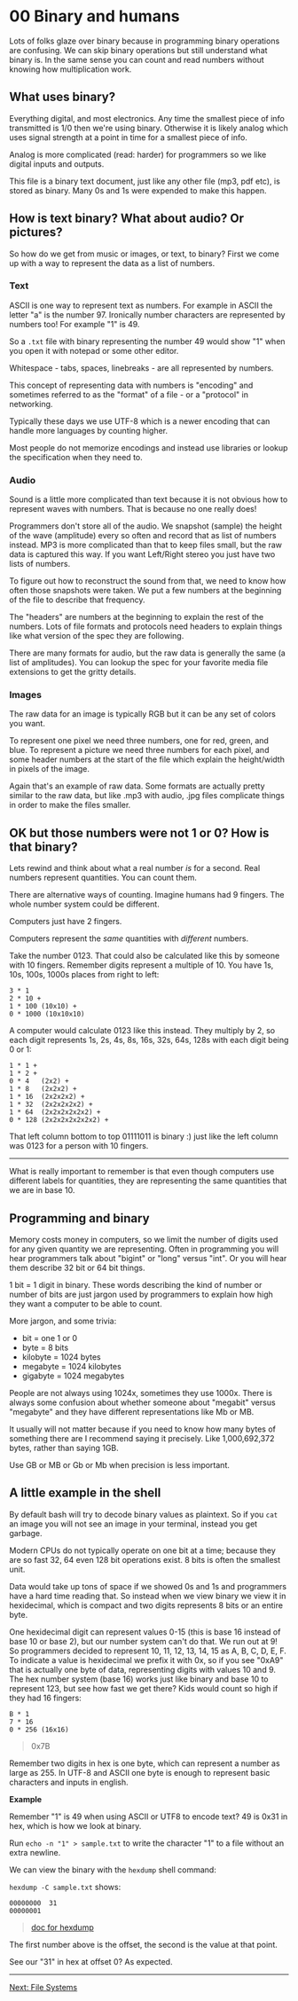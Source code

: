 # 00 Binary and humans

Lots of folks glaze over binary because in programming binary operations are confusing. We can skip binary operations but still understand what binary is. In the same sense you can count and read numbers without knowing how multiplication work.

## What uses binary?

Everything digital, and most electronics. Any time the smallest piece of info transmitted is 1/0 then we're using binary. Otherwise it is likely analog which uses signal strength at a point in time for a smallest piece of info. 

Analog is more complicated (read: harder) for programmers so we like digital inputs and outputs.

This file is a binary text document, just like any other file (mp3, pdf etc), is stored as binary. Many 0s and 1s were expended to make this happen.

## How is text binary? What about audio? Or pictures?

So how do we get from music or images, or text, to binary? First we come up with a way to represent the data as a list of numbers.

### __Text__

ASCII is one way to represent text as numbers. For example in ASCII the letter "a" is the number 97. Ironically number characters are represented by numbers too! For example "1" is 49.

So a `.txt` file with binary representing the number 49 would show "1" when you open it with notepad or some other editor.

Whitespace - tabs, spaces, linebreaks - are all represented by numbers.

This concept of representing data with numbers is "encoding" and sometimes referred to as the "format" of a file - or a "protocol" in networking.

Typically these days we use UTF-8 which is a newer encoding that can handle more languages by counting higher.

Most people do not memorize encodings and instead use libraries or lookup the specification when they need to.

### __Audio__

Sound is a little more complicated than text because it is not obvious how to represent waves with numbers. That is because no one really does!

Programmers don't store all of the audio. We snapshot (sample) the height of the wave (amplitude) every so often and record that as list of numbers instead. MP3 is more complicated than that to keep files small, but the raw data is captured this way. If you want Left/Right stereo you just have two lists of numbers.

To figure out how to reconstruct the sound from that, we need to know how often those snapshots were taken. We put a few numbers at the beginning of the file to describe that frequency.

The "headers" are numbers at the beginning to explain the rest of the numbers. Lots of file formats and protocols need headers to explain things like what version of the spec they are following.

There are many formats for audio, but the raw data is generally the same (a list of amplitudes). You can lookup the spec for your favorite media file extensions to get the gritty details.

### __Images__

The raw data for an image is typically RGB but it can be any set of colors you want. 

To represent one pixel we need three numbers, one for red, green, and blue. To represent a picture we need three numbers for each pixel, and some header numbers at the start of the file which explain the height/width in pixels of the image.

Again that's an example of raw data. Some formats are actually pretty similar to the raw data, but like .mp3 with audio, .jpg files complicate things in order to make the files smaller.

## OK but those numbers were not 1 or 0? How is that binary?

Lets rewind and think about what a real number *is* for a second. Real numbers represent quantities. You can count them. 

There are alternative ways of counting. Imagine humans had 9 fingers. The whole number system could be different.

Computers just have 2 fingers.

Computers represent the *same* quantities with *different* numbers.

Take the number 0123. That could also be calculated like this by someone with 10 fingers. Remember digits represent a multiple of 10. You have 1s, 10s, 100s, 1000s places from right to left:

```
3 * 1
2 * 10 +
1 * 100 (10x10) +
0 * 1000 (10x10x10)
```

A computer would calculate 0123 like this instead. They multiply by 2, so each digit represents 1s, 2s, 4s, 8s, 16s, 32s, 64s, 128s with each digit being 0 or 1:

```
1 * 1 +
1 * 2 +
0 * 4   (2x2) +
1 * 8   (2x2x2) +
1 * 16  (2x2x2x2) +
1 * 32  (2x2x2x2x2) +
1 * 64  (2x2x2x2x2x2) +
0 * 128 (2x2x2x2x2x2x2) +
```

That left column bottom to top 01111011 is binary :) just like the left column was 0123 for a person with 10 fingers.

-------

What is really important to remember is that even though computers use different labels for quantities, they are representing the same quantities that we are in base 10.

## Programming and binary

Memory costs money in computers, so we limit the number of digits used for any given quantity we are representing. Often in programming you will hear programmers talk about "bigint" or "long" versus "int". Or you will hear them describe 32 bit or 64 bit things.

1 bit = 1 digit in binary. These words describing the kind of number or number of bits are just jargon used by programmers to explain how high they want a computer to be able to count.

More jargon, and some trivia:

* bit = one 1 or 0
* byte = 8 bits
* kilobyte = 1024 bytes
* megabyte = 1024 kilobytes
* gigabyte = 1024 megabytes

People are not always using 1024x, sometimes they use 1000x. There is always some confusion about whether someone  about "megabit" versus "megabyte" and they have different representations like Mb or MB.

It usually will not matter because if you need to know how many bytes of something there are I recommend saying it precisely. Like 1,000,692,372 bytes, rather than saying 1GB.

Use GB or MB or Gb or Mb when precision is less important.

## A little example in the shell

By default bash will try to decode binary values as plaintext. So if you `cat` an image you will not see an image in your terminal, instead you get garbage.

Modern CPUs do not typically operate on one bit at a time; because they are so fast 32, 64 even 128 bit operations exist. 8 bits is often the smallest unit.

Data would take up tons of space if we showed 0s and 1s and programmers have a hard time reading that. So instead when we view binary we view it in hexidecimal, which is compact and two digits represents 8 bits or an entire byte.

One hexidecimal digit can represent values 0-15 (this is base 16 instead of base 10 or base 2), but our number system can't do that. We run out at 9! So programmers decided to represent 10, 11, 12, 13, 14, 15 as A, B, C, D, E, F. To indicate a value is hexidecimal we prefix it with 0x, so if you see "0xA9" that is actually one byte of data, representing digits with values 10 and 9. The hex number system (base 16) works just like binary and base 10 to represent 123, but see how fast we get there? Kids would count so high if they had 16 fingers:

```
B * 1
7 * 16
0 * 256 (16x16)
```

> 0x7B

Remember two digits in hex is one byte, which can represent a number as large as 255. In UTF-8 and ASCII one byte is enough to represent basic characters and inputs in english.

__Example__

Remember "1" is 49 when using ASCII or UTF8 to encode text? 49 is 0x31 in hex, which is how we look at binary.

Run `echo -n "1" > sample.txt` to write the character "1" to a file without an extra newline.

We can view the binary with the `hexdump` shell command:

`hexdump -C sample.txt` shows:
```
00000000  31
00000001
```

> [doc for hexdump](https://man7.org/linux/man-pages/man1/hexdump.1.html)

The first number above is the offset, the second is the value at that point.

See our "31" in hex at offset 0? As expected.

-----

[Next: File Systems](01_filesystem.html)